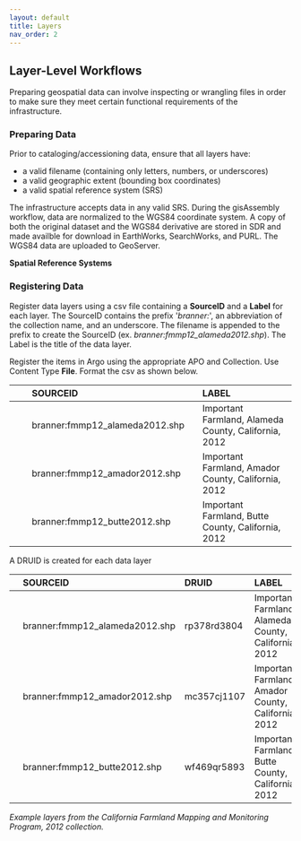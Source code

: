 ```yaml
---
layout: default
title: Layers
nav_order: 2
---
```


## Layer-Level Workflows


Preparing geospatial data can involve inspecting or wrangling files in order to make sure they meet certain functional requirements of the infrastructure. 

### Preparing Data

Prior to cataloging/accessioning data, ensure that all layers have:

* a valid filename (containing only letters, numbers, or underscores)
* a valid geographic extent (bounding box coordinates)
* a valid spatial reference system (SRS)

The infrastructure accepts data in any valid SRS. During the gisAssembly workflow, data are normalized to the WGS84 coordinate system. A copy of both the original dataset and the WGS84 derivative are stored in SDR and made availble for download in EarthWorks, SearchWorks, and PURL. The WGS84 data are uploaded to GeoServer.

**Spatial Reference Systems**

### Registering Data

Register data layers using a csv file containing a **SourceID** and a **Label** for each layer. The SourceID contains the prefix  '*branner:*', an abbreviation of the collection name, and an underscore. The filename is appended to the prefix to create the SourceID (ex. *branner:fmmp12_alameda2012.shp*). The Label is the title of the data layer. 

Register the items in Argo using the appropriate APO and Collection. Use Content Type **File**. Format the csv as shown below.

|||SOURCEID||LABEL|
|:----|:----|:----|:----|:----|
|||branner:fmmp12_alameda2012.shp||Important Farmland, Alameda County, California, 2012|
|||branner:fmmp12_amador2012.shp||Important Farmland, Amador County, California, 2012|
|||branner:fmmp12_butte2012.shp||Important Farmland, Butte County, California, 2012|

A DRUID is created for each data layer


||SOURCEID|DRUID|LABEL|
|:----|:----|:----|:----|
||branner:fmmp12_alameda2012.shp|rp378rd3804|Important Farmland, Alameda County, California, 2012|
||branner:fmmp12_amador2012.shp|mc357cj1107|Important Farmland, Amador County, California, 2012|
||branner:fmmp12_butte2012.shp|wf469qr5893|Important Farmland, Butte County, California, 2012|

_Example layers from the California Farmland Mapping and Monitoring Program, 2012 collection._
